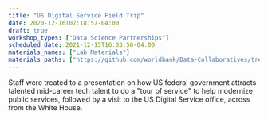 ```yaml
---
title: "US Digital Service Field Trip"
date: 2020-12-16T07:18:57-04:00
draft: true
workshop_types: ["Data Science Partnerships"]
scheduled_date: 2021-12-15T16:03:56-04:00
materials_names: ["Lab Materials"]
materials_paths: ["https://github.com/worldbank/Data-Collaboratives/tree/labs"]
---
```


Staff were treated to a presentation on how US federal government attracts talented mid-career tech talent to do a "tour of service" to help modernize public services, followed by a visit to the US Digital Service office, across from the White House.

